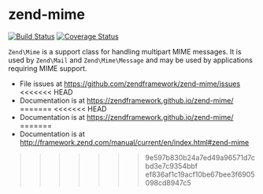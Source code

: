 # zend-mime

[![Build Status](https://secure.travis-ci.org/zendframework/zend-mime.svg?branch=master)](https://secure.travis-ci.org/zendframework/zend-mime)
[![Coverage Status](https://coveralls.io/repos/zendframework/zend-mime/badge.svg?branch=master)](https://coveralls.io/r/zendframework/zend-mime?branch=master)

`Zend\Mime` is a support class for handling multipart MIME messages. It is used
by `Zend\Mail` and `Zend\Mime\Message` and may be used by applications requiring
MIME support.


- File issues at https://github.com/zendframework/zend-mime/issues
<<<<<<< HEAD
- Documentation is at https://zendframework.github.io/zend-mime/
=======
<<<<<<< HEAD
- Documentation is at https://zendframework.github.io/zend-mime/
=======
- Documentation is at http://framework.zend.com/manual/current/en/index.html#zend-mime
>>>>>>> 9e597b830b24a7ed49a96571d7cbd3e7c9354bbf
>>>>>>> ef836af1c19acf10be67bee3f6905098cd8947c5
